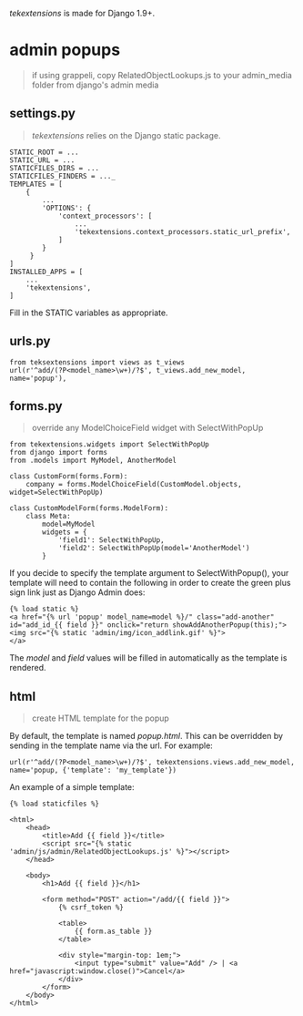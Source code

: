 *tekextensions* is made for Django 1.9+.

admin popups
====================
> if using grappeli, copy RelatedObjectLookups.js to your admin_media folder from django's admin media 

settings.py
-----------
> *tekextensions* relies on the Django static package.

    STATIC_ROOT = ...
    STATIC_URL = ...
    STATICFILES_DIRS = ...
    STATICFILES_FINDERS = ..._
    TEMPLATES = [
        {
            ...
            'OPTIONS': {
                'context_processors': [
                    ...
                    'tekextensions.context_processors.static_url_prefix',
                ]
            }
         }
    ]
    INSTALLED_APPS = [
        ...
        'tekextensions',
    ]
    
Fill in the STATIC variables as appropriate.

urls.py
--------------------
    from teksextensions import views as t_views
    url(r'^add/(?P<model_name>\w+)/?$', t_views.add_new_model, name='popup'),

forms.py
--------------------
> override any ModelChoiceField widget with SelectWithPopUp

    from tekextensions.widgets import SelectWithPopUp
    from django import forms
    from .models import MyModel, AnotherModel
    
    class CustomForm(forms.Form):
        company = forms.ModelChoiceField(CustomModel.objects, widget=SelectWithPopUp)

    class CustomModelForm(forms.ModelForm):
        class Meta:
            model=MyModel
            widgets = {
                'field1': SelectWithPopUp,
                'field2': SelectWithPopUp(model='AnotherModel')
            }

If you decide to specify the template argument to SelectWithPopup(), your template will need to contain the following in order to
create the green plus sign link just as Django Admin does:

    {% load static %}
    <a href="{% url 'popup' model_name=model %}/" class="add-another" id="add_id_{{ field }}" onclick="return showAddAnotherPopup(this);">
    <img src="{% static 'admin/img/icon_addlink.gif' %}">
    </a>

The _model_ and _field_ values will be filled in automatically as the template is rendered.

html
----
> create HTML template for the popup

By default, the template is named _popup.html_. This can be overridden by sending in the template name via the url. For example:

    url(r'^add/(?P<model_name>\w+)/?$', tekextensions.views.add_new_model, name='popup, {'template': 'my_template'})
    
An example of a simple template:

    {% load staticfiles %}

    <html>
        <head>
            <title>Add {{ field }}</title>
            <script src="{% static 'admin/js/admin/RelatedObjectLookups.js' %}"></script>
        </head>
    
        <body>
            <h1>Add {{ field }}</h1>
    
            <form method="POST" action="/add/{{ field }}">
                {% csrf_token %}
    
                <table>
                    {{ form.as_table }}
                </table>
    
                <div style="margin-top: 1em;">
                    <input type="submit" value="Add" /> | <a href="javascript:window.close()">Cancel</a>
                </div>
            </form>
        </body>
    </html>
